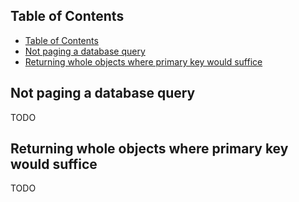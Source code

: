 <!-- START doctoc generated TOC please keep comment here to allow auto update -->
<!-- DON'T EDIT THIS SECTION, INSTEAD RE-RUN doctoc TO UPDATE -->
## Table of Contents

- [Table of Contents](#table-of-contents)
- [Not paging a database query](#not-paging-a-database-query)
- [Returning whole objects where primary key would suffice](#returning-whole-objects-where-primary-key-would-suffice)

<!-- END doctoc generated TOC please keep comment here to allow auto update -->

## Not paging a database query

TODO

## Returning whole objects where primary key would suffice

TODO
